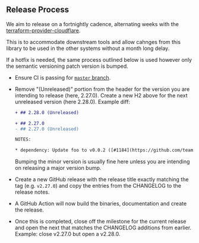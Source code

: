 ## Release Process

We aim to release on a fortnightly cadence, alternating weeks with the [terraform-provider-cloudflare](https://github.com/cloudflare/terraform-provider-cloudflare).

This is to accommodate downstream tools and allow cahnges from this library to
be used in the other systems without a month long delay.

If a hotfix is needed, the same process outlined below is used however only the
semantic versioning patch version is bumped.

- Ensure CI is passing for [`master` branch](https://github.com/teamspiel/cloudflare-go/actions?query=branch%3Amaster).
- Remove "(Unreleased)" portion from the header for the version you are intending
  to release (here, 2.27.0). Create a new H2 above for the next unreleased
  version (here 2.28.0). Example diff:

  ```diff
  + ## 2.28.0 (Unreleased)

  + ## 2.27.0
  - ## 2.27.0 (Unreleased)

  NOTES:

  * dependency: Update foo to v0.0.2 ([#1184](https://github.com/teamspiel/cloudflare-go/issues/123))
  ```

  Bumping the minor version is usually fine here unless you are intending on
  releasing a major version bump.

- Create a new GitHub release with the release title exactly matching the tag
  (e.g. `v2.27.0`) and copy the entries from the CHANGELOG to the release notes.
- A GitHub Action will now build the binaries, documentation and create the release.
- Once this is completed, close off the milestone for the current release and
  open the next that matches the CHANGELOG additions from earlier. Example: close
  v2.27.0 but open a v2.28.0.
